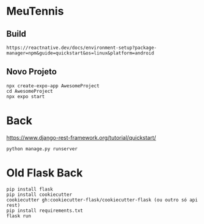# MeuTennis


## Build
```
https://reactnative.dev/docs/environment-setup?package-manager=npm&guide=quickstart&os=linux&platform=android
```

## Novo Projeto
```
npx create-expo-app AwesomeProject
cd AwesomeProject
npx expo start

```

# Back

https://www.django-rest-framework.org/tutorial/quickstart/
```
python manage.py runserver

```

# Old Flask Back
```
pip install flask
pip install cookiecutter
cookiecutter gh:cookiecutter-flask/cookiecutter-flask (ou outro só api rest)
pip install requirements.txt
flask run

```